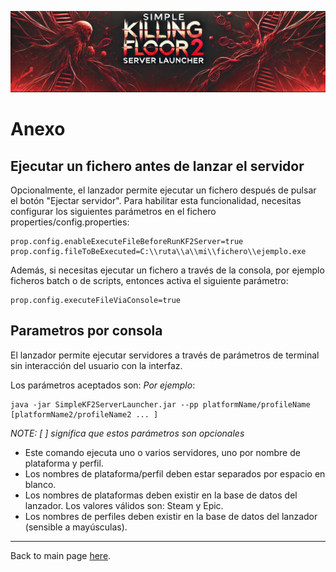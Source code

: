 ![Logo](../images/kf2banner.png)

# Anexo

## Ejecutar un fichero antes de lanzar el servidor
Opcionalmente, el lanzador permite ejecutar un fichero después de pulsar el botón "Ejectar servidor".
Para habilitar esta funcionalidad, necesitas configurar los siguientes parámetros en el fichero properties/config.properties: 
```
prop.config.enableExecuteFileBeforeRunKF2Server=true
prop.config.fileToBeExecuted=C:\\ruta\\a\\mi\\fichero\\ejemplo.exe
```

Además, si necesitas ejecutar un fichero a través de la consola, por ejemplo ficheros batch o de scripts, entonces activa el siguiente parámetro:
```
prop.config.executeFileViaConsole=true
```

## Parametros por consola
El lanzador permite ejecutar servidores a través de parámetros de terminal sin interacción del usuario con la interfaz.

Los parámetros aceptados son: *Por ejemplo*:

```
java -jar SimpleKF2ServerLauncher.jar --pp platformName/profileName [platformName2/profileName2 ... ]
```
*NOTE: [ ] significa que estos parámetros son opcionales*

- Este comando ejecuta uno o varios servidores, uno por nombre de plataforma y perfil.
- Los nombres de plataforma/perfil deben estar separados por espacio en blanco.
- Los nombres de plataformas deben existir en la base de datos del lanzador. Los valores válidos son: Steam y Epic.
- Los nombres de perfiles deben existir en la base de datos del lanzador (sensible a mayúsculas).

---
Back to main page [here](../../LEEME.md).
